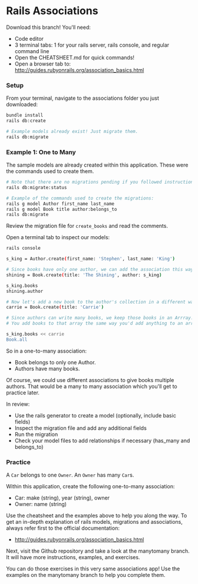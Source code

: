 # Rails Associations

Download this branch! You'll need:

* Code editor
* 3 terminal tabs: 1 for your rails server, rails console, and regular command line
* Open the CHEATSHEET.md for quick commands!
* Open a browser tab to: http://guides.rubyonrails.org/association_basics.html

### Setup

From your terminal, navigate to the associations folder you just downloaded:
```bash
bundle install
rails db:create

# Example models already exist! Just migrate them.
rails db:migrate
```

### Example 1: One to Many

The sample models are already created within this application. These were the commands used
to create them.

```bash
# Note that there are no migrations pending if you followed instructions above.
rails db:migrate:status

# Example of the commands used to create the migrations:
rails g model Author first_name last_name
rails g model Book title author:belongs_to
rails db:migrate
```

Review the migration file for `create_books` and read the comments.

Open a terminal tab to inspect our models:
```bash
rails console

s_king = Author.create(first_name: 'Stephen', last_name: 'King')

# Since books have only one author, we can add the association this way:
shining = Book.create(title: 'The Shining', author: s_king)

s_king.books
shining.author

# Now let's add a new book to the author's collection in a different way.
carrie = Book.create(title: 'Carrie')

# Since authors can write many books, we keep those books in an Arrray.
# You add books to that array the same way you'd add anything to an array:

s_king.books << carrie
Book.all
```
So in a one-to-many association:
- Book belongs to only one Author.
- Authors have many books.

Of course, we could use different associations to give books multiple authors. That would be
a many to many association which you'll get to practice later.

In review:
* Use the rails generator to create a model (optionally, include basic fields)
* Inspect the migration file and add any additional fields
* Run the migration
* Check your model files to add relationships if necessary (has_many and belongs_to)

### Practice

A `Car` belongs to one `Owner`.
An `Owner` has many `Car`s.

Within this application, create the following one-to-many association:
* Car: make (string), year (string), owner
* Owner: name (string)

Use the cheatsheet and the examples above to help you along the way. To get an in-depth
explanation of rails models, migrations and associations, always refer first to the
official documentation:

- http://guides.rubyonrails.org/association_basics.html

Next, visit the Github repository and take a look at the manytomany branch. It will have
more instructions, examples, and exercises.

You can do those exercises in this very same associations app! Use the examples on the 
manytomany branch to help you complete them.
